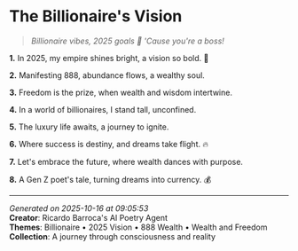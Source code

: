 # The Billionaire's Vision

> *Billionaire vibes, 2025 goals 🤑 'Cause you're a boss!*

**1.** In 2025, my empire shines bright, a vision so bold. 🌟


**2.** Manifesting 888, abundance flows, a wealthy soul.


**3.** Freedom is the prize, when wealth and wisdom intertwine.


**4.** In a world of billionaires, I stand tall, unconfined.


**5.** The luxury life awaits, a journey to ignite.


**6.** Where success is destiny, and dreams take flight. 🔥


**7.** Let's embrace the future, where wealth dances with purpose.


**8.** A Gen Z poet's tale, turning dreams into currency. 💰



---

*Generated on 2025-10-16 at 09:05:53*  
**Creator**: Ricardo Barroca's AI Poetry Agent  
**Themes**: Billionaire • 2025 Vision • 888 Wealth • Wealth and Freedom  
**Collection**: A journey through consciousness and reality